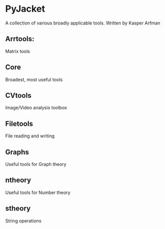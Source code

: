# PyJacket
A collection of various broadly applicable tools.
 Written by Kasper Arfman

## Arrtools:
Matrix tools

## Core
Broadest, most useful tools

## CVtools
Image/Video analysis toolbox

## Filetools
File reading and writing

## Graphs
Useful tools for Graph theory

## ntheory
Useful tools for Number theory

## stheory
String operations